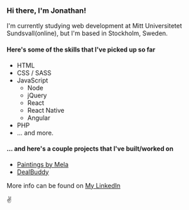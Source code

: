 ### Hi there, I'm Jonathan!


<!--
**jona-laa/jona-laa** is a ✨ _special_ ✨ repository because its `README.md` (this file) appears on your GitHub profile.

Here are some ideas to get you started:

- 🔭 I’m currently working on ...
- 🌱 I’m currently learning ...
- 👯 I’m looking to collaborate on ...
- 🤔 I’m looking for help with ...
- 💬 Ask me about ...
- 📫 How to reach me: ...
- 😄 Pronouns: ...
- ⚡ Fun fact: ...
-->

I'm currently studying web development at Mitt Universitetet Sundsvall(online), but I'm based in Stockholm, Sweden.

#### Here's some of the skills that I've picked up so far
* HTML
* CSS / SASS
* JavaScript
  * Node
  * jQuery
  * React
  * React Native
  * Angular
* PHP
* ... and more. 

#### ... and here's a couple projects that I've built/worked on
* [Paintings by Mela](www.paintingsbymela.se)	
* [DealBuddy](www.dealbuddy.ai)	

More info can be found on [My LinkedIn](https://www.linkedin.com/in/jonathan-laasonen-974aa617a/)

:v:
